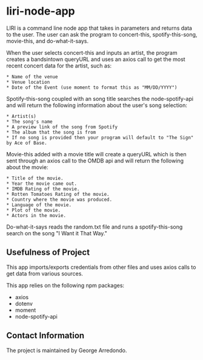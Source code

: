# liri-node-app

LIRI is a command line node app that takes in parameters and returns data to the user. The user can ask the program to concert-this, spotify-this-song, movie-this, and do-what-it-says. 

When the user selects concert-this and inputs an artist, the program creates a bandsintown queryURL and uses an axios call to get the most recent concert data for the artist, such as:

    * Name of the venue
    * Venue location
    * Date of the Event (use moment to format this as "MM/DD/YYYY")

Spotify-this-song coupled with an song title searches the node-spotify-api and will return the following information about the user's song selection:

    * Artist(s)
    * The song's name
    * A preview link of the song from Spotify
    * The album that the song is from
    * If no song is provided then your program will default to "The Sign" by Ace of Base.

Movie-this added with a movie title will create a queryURL which is then sent through an axios call to the OMDB api and will return the following about the movie:

    * Title of the movie.
    * Year the movie came out.
    * IMDB Rating of the movie.
    * Rotten Tomatoes Rating of the movie.
    * Country where the movie was produced.
    * Language of the movie.
    * Plot of the movie.
    * Actors in the movie.

Do-what-it-says reads the random.txt file and runs a spotify-this-song search on the song "I Want it That Way."

## Usefulness of Project

This app imports/exports credentials from other files and uses axios calls to get data from various sources. 

This app relies on the following npm packages:
* axios
* dotenv
* moment
* node-spotify-api


## Contact Information

The project is maintained by George Arredondo.
